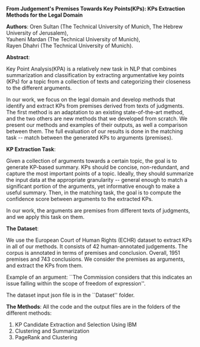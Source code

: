 **From Judgement's Premises Towards Key Points(KPs): KPs Extraction Methods for the Legal Domain**

**Authors**: Oren Sultan (The Technical University of Munich, The Hebrew University of Jerusalem), <br />
Yauheni Mardan (The Technical University of Munich), <br />
Rayen Dhahri (The Technical University of Munich).

**Abstract**:

Key Point Analysis(KPA) is a relatively new task in NLP that combines summarization and classification by extracting argumentative key points (KPs) 
for a topic from a collection of texts and categorizing their closeness to the different arguments.

In our work, we focus on the legal domain and develop methods that identify and extract KPs from premises derived from texts of judgments. 
The first method is an adaptation to an existing state-of-the-art method, and the two others are new methods that we developed from scratch. 
We present our methods and examples of their outputs, as well a comparison between them. 
The full evaluation of our results is done in the matching task -- match between the generated KPs to arguments (premises). 

**KP Extraction Task**:

Given a collection of arguments towards a certain topic, the goal is to generate KP-based summary. 
KPs should be concise, non-redundant, and capture the most important points of a topic. 
Ideally, they should summarize the input data at the appropriate granularity -- general enough to match a significant portion of the arguments, 
yet informative enough to make a useful summary. Then, in the matching task, the goal is to compute the confidence score between arguments to the extracted KPs. 

In our work, the arguments are premises from different texts of judgments, and we apply this task on them. 

**The Dataset**:

We use the European Court of Human Rights (ECHR) dataset to extract KPs in all of our methods. It consists of 42 human-annotated judgements. 
The corpus is annotated in terms of premises and conclusion. Overall, 1951 premises and 743 conclusions. 
We consider the premises as arguments, and extract the KPs from them. 

Example of an argument: 
``The Commission considers that this indicates an issue falling within the scope of freedom of expression''.

The dataset input json file is in the ``Dataset'' folder.

**The Methods**:
All the code and the output files are in the folders of the different methods:
1) KP Candidate Extraction and Selection Using IBM
2) Clustering and Summarization
3) PageRank and Clustering
